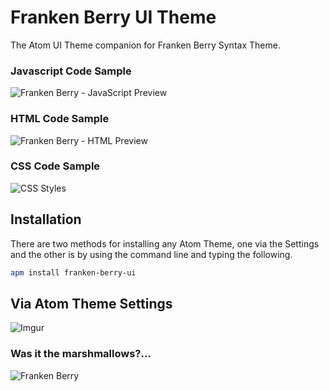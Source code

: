 # Franken Berry UI Theme

The Atom UI Theme companion for Franken Berry Syntax Theme.

### Javascript Code Sample

![Franken Berry - JavaScript Preview](http://i.imgur.com/pJB90xD.png)

### HTML Code Sample
![Franken Berry - HTML Preview](http://i.imgur.com/BmDCtSA.png)

### CSS Code Sample
![CSS Styles](http://i.imgur.com/20wJgG4.png)


## Installation
There are two methods for installing any Atom Theme, one via the Settings and the other is by using the command line and typing the following.

```bash
apm install franken-berry-ui
```
## Via Atom Theme Settings

![Imgur](http://i.imgur.com/IisgxoX.png)

### Was it the marshmallows?...

![Franken Berry](http://i.imgur.com/QL89qgf.jpg)
